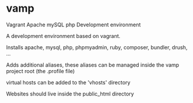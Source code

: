 vamp
====

Vagrant Apache mySQL php Development environment

A development environment based on vagrant.

Installs apache, mysql, php, phpmyadmin, ruby, composer, bundler, drush, ...

Adds additional aliases, these aliases can be managed inside the vamp project root (the .profile file)

virtual hosts can be added to the 'vhosts' directory

Websites should live inside the public_html directory
